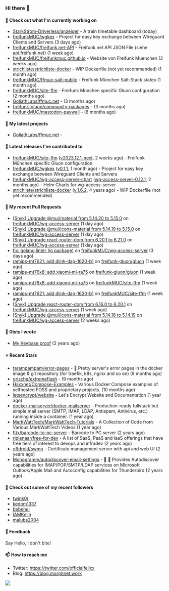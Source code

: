 ### Hi there 👋

#### 👷 Check out what I'm currently working on

- [StarkStrom-Driverless/anzeiger](https://github.com/StarkStrom-Driverless/anzeiger) - A train timetable dashboard (today)
- [freifunkMUC/wgkex](https://github.com/freifunkMUC/wgkex) - Project for easy key exchange between Wireguard Clients and Servers (3 days ago)
- [freifunkMUC/freifunk.net-API](https://github.com/freifunkMUC/freifunk.net-API) - Freifunk.net API JSON File (siehe api.freifunk.net) (1 week ago)
- [freifunkMUC/freifunkmuc.github.io](https://github.com/freifunkMUC/freifunkmuc.github.io) - Website von Freifunk Muenchen (2 weeks ago)
- [strichliste/strichliste-docker](https://github.com/strichliste/strichliste-docker) - WIP Dockerfile (not yet recommended) (1 month ago)
- [freifunkMUC/ffmuc-salt-public](https://github.com/freifunkMUC/ffmuc-salt-public) - Freifunk München Salt-Stack states (1 month ago)
- [freifunkMUC/site-ffm](https://github.com/freifunkMUC/site-ffm) - Freifunk München specific Gluon configuration (2 months ago)
- [GoliathLabs/ffmuc.net](https://github.com/GoliathLabs/ffmuc.net) -  (3 months ago)
- [freifunk-gluon/community-packages](https://github.com/freifunk-gluon/community-packages) -  (3 months ago)
- [freifunkMUC/mastodon-paywall](https://github.com/freifunkMUC/mastodon-paywall) -  (6 months ago)

#### 🌱 My latest projects

- [GoliathLabs/ffmuc.net](https://github.com/GoliathLabs/ffmuc.net) - 

#### 🔭 Latest releases I've contributed to

- [freifunkMUC/site-ffm](https://github.com/freifunkMUC/site-ffm) ([v2023.12.1-next](https://github.com/freifunkMUC/site-ffm/releases/tag/v2023.12.1-next), 2 weeks ago) - Freifunk München specific Gluon configuration
- [freifunkMUC/wgkex](https://github.com/freifunkMUC/wgkex) ([v0.1.1](https://github.com/freifunkMUC/wgkex/releases/tag/v0.1.1), 1 month ago) - Project for easy key exchange between Wireguard Clients and Servers
- [freifunkMUC/wg-access-server-chart](https://github.com/freifunkMUC/wg-access-server-chart) ([wg-access-server-0.12.1](https://github.com/freifunkMUC/wg-access-server-chart/releases/tag/wg-access-server-0.12.1), 2 months ago) - Helm Charts for wg-access-server
- [strichliste/strichliste-docker](https://github.com/strichliste/strichliste-docker) ([v.1.6.2](https://github.com/strichliste/strichliste-docker/releases/tag/v.1.6.2), 4 years ago) - WIP Dockerfile (not yet recommended)

#### 🔨 My recent Pull Requests

- [[Snyk] Upgrade @mui/material from 5.14.20 to 5.15.0](https://github.com/freifunkMUC/wg-access-server/pull/549) on [freifunkMUC/wg-access-server](https://github.com/freifunkMUC/wg-access-server) (1 day ago)
- [[Snyk] Upgrade @mui/icons-material from 5.14.19 to 5.15.0](https://github.com/freifunkMUC/wg-access-server/pull/548) on [freifunkMUC/wg-access-server](https://github.com/freifunkMUC/wg-access-server) (1 day ago)
- [[Snyk] Upgrade react-router-dom from 6.20.1 to 6.21.0](https://github.com/freifunkMUC/wg-access-server/pull/547) on [freifunkMUC/wg-access-server](https://github.com/freifunkMUC/wg-access-server) (1 day ago)
- [fix: golang linter (io package)](https://github.com/freifunkMUC/wg-access-server/pull/546) on [freifunkMUC/wg-access-server](https://github.com/freifunkMUC/wg-access-server) (3 days ago)
- [ramips-mt7621: add dlink-dap-1620-b1](https://github.com/freifunk-gluon/gluon/pull/3124) on [freifunk-gluon/gluon](https://github.com/freifunk-gluon/gluon) (1 week ago)
- [ramips-mt76x8: add xiaomi-mi-ra75](https://github.com/freifunk-gluon/gluon/pull/3122) on [freifunk-gluon/gluon](https://github.com/freifunk-gluon/gluon) (1 week ago)
- [ramips-mt76x8: add xiaomi-mi-ra75](https://github.com/freifunkMUC/site-ffm/pull/346) on [freifunkMUC/site-ffm](https://github.com/freifunkMUC/site-ffm) (1 week ago)
- [ramips-mt7621: add dlink-dap-1620-b1](https://github.com/freifunkMUC/site-ffm/pull/345) on [freifunkMUC/site-ffm](https://github.com/freifunkMUC/site-ffm) (1 week ago)
- [[Snyk] Upgrade react-router-dom from 6.16.0 to 6.20.1](https://github.com/freifunkMUC/wg-access-server/pull/530) on [freifunkMUC/wg-access-server](https://github.com/freifunkMUC/wg-access-server) (1 week ago)
- [[Snyk] Upgrade @mui/icons-material from 5.14.18 to 5.14.19](https://github.com/freifunkMUC/wg-access-server/pull/529) on [freifunkMUC/wg-access-server](https://github.com/freifunkMUC/wg-access-server) (2 weeks ago)

#### 📓 Gists I wrote

- [My Keybase proof](https://gist.github.com/69863960a08efeb03ad576ccaf93d880) (2 years ago)

#### ⭐ Recent Stars

- [tarampampam/error-pages](https://github.com/tarampampam/error-pages) - 🚧 Pretty server&#39;s error pages in the docker image &amp; git repository (for traefik, k8s, nginx and so on) (9 months ago)
- [grische/extremeflash](https://github.com/grische/extremeflash) -  (9 months ago)
- [Haxxnet/Compose-Examples](https://github.com/Haxxnet/Compose-Examples) - Various Docker Compose examples of selfhosted FOSS and proprietary projects. (10 months ago)
- [letsencrypt/website](https://github.com/letsencrypt/website) - Let&#39;s Encrypt Website and Documentation (1 year ago)
- [docker-mailserver/docker-mailserver](https://github.com/docker-mailserver/docker-mailserver) - Production-ready fullstack but simple mail server (SMTP, IMAP, LDAP, Antispam, Antivirus, etc.) running inside a container. (1 year ago)
- [MarkWattTech/MarkWattTech-Tutorials](https://github.com/MarkWattTech/MarkWattTech-Tutorials) - A Collection of Code from Various MarkWattTech Videos (1 year ago)
- [fttx/barcode-to-pc-server](https://github.com/fttx/barcode-to-pc-server) - Barcode to PC server (2 years ago)
- [ripienaar/free-for-dev](https://github.com/ripienaar/free-for-dev) - A list of SaaS, PaaS and IaaS offerings that have free tiers of interest to devops and infradev (2 years ago)
- [offdroid/swmn](https://github.com/offdroid/swmn) - Certificate management server with api and web UI (2 years ago)
- [Monogramm/autodiscover-email-settings](https://github.com/Monogramm/autodiscover-email-settings) - :whale: :wrench: Provides Autodiscover capabilities for IMAP/POP/SMTP/LDAP services on Microsoft Outlook/Apple Mail and Autoconfig capabilities for Thunderbird (2 years ago)

#### 👯 Check out some of my recent followers

- [twink0r](https://github.com/twink0r)
- [kedom1337](https://github.com/kedom1337)
- [bebehei](https://github.com/bebehei)
- [IAMKelih](https://github.com/IAMKelih)
- [malubs2004](https://github.com/malubs2004)

#### 💬 Feedback

Say Hello, I don't bite!

#### 📫 How to reach me

- Twitter: https://twitter.com/officialfelixx
- Blog: https://blog.morphnet.work

<img align="left" src="https://github-readme-stats.vercel.app/api?username=GoliathLabs&show_icons=true&hide_border=true&layout=compact&theme=chartreuse-dark&hide_rank=true&include_all_commits=true&bg_color=0d1117" />
